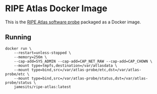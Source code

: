 # RIPE Atlas Docker Image

This is the [RIPE Atlas software probe](https://atlas.ripe.net/docs/software-probe/) packaged as a Docker image.

## Running

```shell
docker run \
	--restart=unless-stopped \
	--memory=256m \
	--cap-add=SYS_ADMIN --cap-add=CAP_NET_RAW --cap-add=CAP_CHOWN \
	--mount type=tmpfs,destination=/var/atlasdata \
	--mount type=bind,src=/var/atlas-probe/etc,dst=/var/atlas-probe/etc \
	--mount type=bind,src=/var/atlas-probe/status,dst=/var/atlas-probe/status \
	jamesits/ripe-atlas:latest
```
